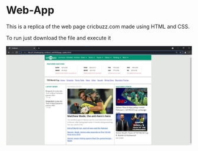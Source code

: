 # Web-App

This is a replica of the web page cricbuzz.com made using HTML and CSS.

To run just download the file and execute it

![alt text](https://github.com/RajK19/Web-App/blob/main/cricbuzz%20app%20image.jpg?raw=true)
